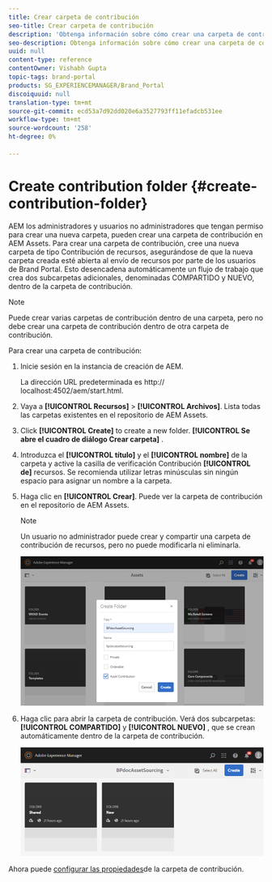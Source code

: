 ```yaml
---
title: Crear carpeta de contribución
seo-title: Crear carpeta de contribución
description: 'Obtenga información sobre cómo crear una carpeta de contribución en AEM Assets. '
seo-description: Obtenga información sobre cómo crear una carpeta de contribución en AEM Assets.
uuid: null
content-type: reference
contentOwner: Vishabh Gupta
topic-tags: brand-portal
products: SG_EXPERIENCEMANAGER/Brand_Portal
discoiquuid: null
translation-type: tm+mt
source-git-commit: ecd53a7d92dd020e6a3527793ff11efadcb531ee
workflow-type: tm+mt
source-wordcount: '258'
ht-degree: 0%

---
```



# Create contribution folder {#create-contribution-folder}


AEM los administradores y usuarios no administradores que tengan permiso para crear una nueva carpeta, pueden crear una carpeta de contribución en AEM Assets.
Para crear una carpeta de contribución, cree una nueva carpeta de tipo Contribución de recursos, asegurándose de que la nueva carpeta creada esté abierta al envío de recursos por parte de los usuarios de Brand Portal.  Esto desencadena automáticamente un flujo de trabajo que crea dos subcarpetas adicionales, denominadas COMPARTIDO y NUEVO, dentro de la carpeta de contribución.

>[!NOTE]
>
>Puede crear varias carpetas de contribución dentro de una carpeta, pero no debe crear una carpeta de contribución dentro de otra carpeta de contribución.

Para crear una carpeta de contribución:
1. Inicie sesión en la instancia de creación de AEM.

   La dirección URL predeterminada es http:// localhost:4502/aem/start.html.

1. Vaya a **[!UICONTROL Recursos]** > **[!UICONTROL Archivos]**. Lista todas las carpetas existentes en el repositorio de AEM Assets.

1. Click **[!UICONTROL Create]** to create a new folder. **[!UICONTROL Se abre el cuadro de diálogo Crear carpeta]** .

1. Introduzca el **[!UICONTROL título]** y el **[!UICONTROL nombre]** de la carpeta y active la casilla de verificación Contribución **[!UICONTROL de]** recursos.
Se recomienda utilizar letras minúsculas sin ningún espacio para asignar un nombre a la carpeta.

1. Haga clic en **[!UICONTROL Crear]**. Puede ver la carpeta de contribución en el repositorio de AEM Assets.

   >[!NOTE]
   >
   >Un usuario no administrador puede crear y compartir una carpeta de contribución de recursos, pero no puede modificarla ni eliminarla.

   ![](assets/create-contribution-folder.png)

1. Haga clic para abrir la carpeta de contribución. Verá dos subcarpetas:**[!UICONTROL COMPARTIDO]** y **[!UICONTROL NUEVO]** , que se crean automáticamente dentro de la carpeta de contribución.

   ![](assets/contribution-folder.png)

Ahora puede [configurar las propiedades](brand-portal-configure-contribution-folder-properties.md)de la carpeta de contribución.


